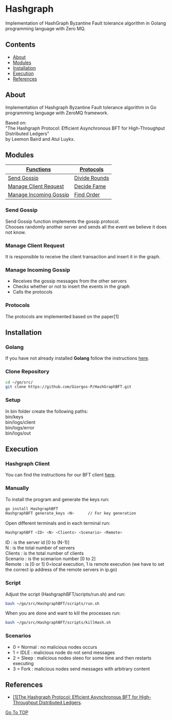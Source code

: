 # Hashgraph

   Implementation of HashGraph Byzantine Fault tolerance algorithm in Golang programming language with Zero MQ.

## Contents
  - [About](#about)
  - [Modules](#modules)
  - [Installation](#installation)
  - [Execution](#execution)
  - [References](#references)

## About
Implementation of Hashgraph Byzantine Fault tolerance algorithm in Go programming language with ZeroMQ framework.

<p>Based on: <br>
"The Hashgraph Protocol: Efficient Asynchronous BFT for High-Throughput Distributed Ledgers" <br>
by Leemon Baird and Atul Luykx.<p>

## Modules

[Functions](#functions)  | [Protocols](#protocols)
------------- | -------------
[Send Gossip](#send-gossip)  | [Divide Rounds](#)
[Manage Client Request](#manage-client-request)  | [Decide Fame](#)
[Manage Incoming Gossip](#manage-incoming-gossip)  | [Find Order](#)

### Send Gossip
<p> Send Gossip function implements the gossip protocol.<br>
Chooses randomly another server and sends all the event we believe it does not know.
</p>

### Manage Client Request
<p> It is responsible to receive the client transaction and insert it in the graph.<p>

### Manage Incoming Gossip
 * Receives the gossip messages from the other servers
 * Checks whether or not to insert the events in the graph
 * Calls the protocols

### Protocols
The protocols are implemented based on the paper[1]


## Installation
### Golang
If you have not already installed **Golang** follow the instructions [here](https://golang.org/doc/install).

### Clone Repository
```bash
cd ~/go/src/
git clone https://github.com/Giorgos-P/HashGraphBFT.git
```
### Setup
<p>In bin folder create the following paths:<br>
bin/keys<br>
bin/logs/client<br>
bin/logs/error<br>
bin/logs/out<br>
</p>

## Execution
### Hashgraph Client
You can find the instructions for our BFT client [here](https://github.com/Giorgos-P/HashGraph_Client).

### Manually
To install the program and generate the keys run:
```bash
go install HashgraphBFT
HashgraphBFT generate_keys <N>      // For key generation
```
Open <N> different terminals and in each terminal run:
```bash
HashgraphBFT <ID> <N> <Clients> <Scenario> <Remote>
```

ID : is the server id [0 to (N-1)]<br>
N : is the total number of servers<br>
Clients : is the total number of clients<br>
Scenario : is the scenarion number [0 to 2]<br>
Remote : is [0 or 1] 0=local execution, 1 is remote execution (we have to set the correct ip address of the remote servers in ip.go)

### Script
Adjust the script (HashgraphBFT/scripts/run.sh) and run:
```bash
bash ~/go/src/HashgraphBFT/scripts/run.sh
```
When you are done and want to kill the processes run:
```bash
bash ~/go/src/HashgraphBFT/scripts/killHash.sh
```
### Scenarios
* 0 = Normal : no malicious nodes occurs
* 1 = IDLE : malicious node do not send messages
* 2 = Sleep : malicious nodes sleeo for some time and then restarts executing
* 3 = Fork : malicious nodes send messages with arbitrary content


## References
- [[1]The Hashgraph Protocol: Efficient Asynchronous BFT for High-Throughput Distributed Ledgers](https://hedera.com/hh-ieee_coins_paper-200516.pdf).


[Go To TOP](#hashgraph)